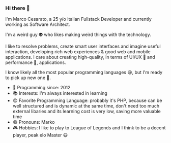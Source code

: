 ### Hi there 👋

I'm Marco Cesarato, a 25 y/o Italian Fullstack Developer and currently working as Software Architect.

I'm a weird guy 👽 who likes making weird things with the technology.

I like to resolve problems, create smart user interfaces and imagine useful interaction, developing rich web experiences & good web and mobile applications.
I care about creating high-quality, in terms of UI/UX 🔭 and performance 🚀, applications.

I know likely all the most popular programming languages 😆, but I'm ready to pick up new one 🌱.

- 👶 Programming since: 2012
- 📚 Interests: I'm always interested in learning
- 😍 Favorite Programming Language: probably it's PHP, because can be well structured and is dynamic at the same time, don't need too much external libaries and its learning cost is very low, saving more valuable time
- 😄 Pronouns: Marko
- 🎮 Hobbies: I like to play to League of Legends and I think to be a decent player, peak elo Master 😃

<!--
**marcocesarato/marcocesarato** is a ✨ _special_ ✨ repository because its `README.md` (this file) appears on your GitHub profile.

Here are some ideas to get you started:

- 🔭 I’m currently working on ...
- 🌱 I’m currently learning ...
- 👯 I’m looking to collaborate on ...
- 🤔 I’m looking for help with ...
- 💬 Ask me about ...
- 📫 How to reach me: ...
- 😄 Pronouns: ...
- ⚡ Fun fact: ...
-->
